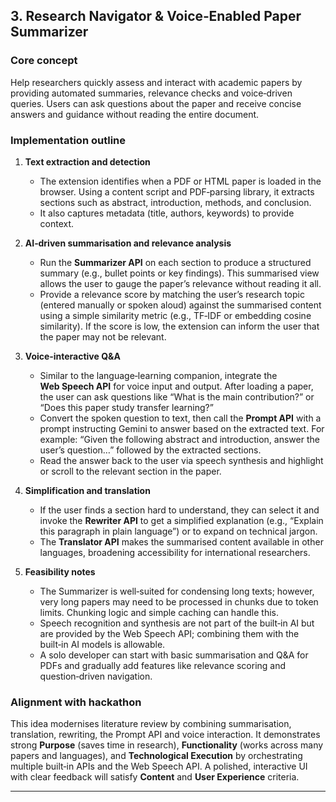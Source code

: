 ## 3. Research Navigator & Voice‑Enabled Paper Summarizer

### Core concept

Help researchers quickly assess and interact with academic papers by providing automated summaries, relevance checks and voice‑driven queries. Users can ask questions about the paper and receive concise answers and guidance without reading the entire document.

### Implementation outline

1. **Text extraction and detection**

   * The extension identifies when a PDF or HTML paper is loaded in the browser. Using a content script and PDF‑parsing library, it extracts sections such as abstract, introduction, methods, and conclusion.
   * It also captures metadata (title, authors, keywords) to provide context.

2. **AI‑driven summarisation and relevance analysis**

   * Run the **Summarizer API** on each section to produce a structured summary (e.g., bullet points or key findings). This summarised view allows the user to gauge the paper’s relevance without reading it all.
   * Provide a relevance score by matching the user’s research topic (entered manually or spoken aloud) against the summarised content using a simple similarity metric (e.g., TF‑IDF or embedding cosine similarity). If the score is low, the extension can inform the user that the paper may not be relevant.

3. **Voice‑interactive Q&A**

   * Similar to the language‑learning companion, integrate the **Web Speech API** for voice input and output. After loading a paper, the user can ask questions like “What is the main contribution?” or “Does this paper study transfer learning?”
   * Convert the spoken question to text, then call the **Prompt API** with a prompt instructing Gemini to answer based on the extracted text. For example: “Given the following abstract and introduction, answer the user’s question…” followed by the extracted sections.
   * Read the answer back to the user via speech synthesis and highlight or scroll to the relevant section in the paper.

4. **Simplification and translation**

   * If the user finds a section hard to understand, they can select it and invoke the **Rewriter API** to get a simplified explanation (e.g., “Explain this paragraph in plain language”) or to expand on technical jargon.
   * The **Translator API** makes the summarised content available in other languages, broadening accessibility for international researchers.

5. **Feasibility notes**

   * The Summarizer is well‑suited for condensing long texts; however, very long papers may need to be processed in chunks due to token limits. Chunking logic and simple caching can handle this.
   * Speech recognition and synthesis are not part of the built‑in AI but are provided by the Web Speech API; combining them with the built‑in AI models is allowable.
   * A solo developer can start with basic summarisation and Q&A for PDFs and gradually add features like relevance scoring and question‑driven navigation.

### Alignment with hackathon

This idea modernises literature review by combining summarisation, translation, rewriting, the Prompt API and voice interaction. It demonstrates strong **Purpose** (saves time in research), **Functionality** (works across many papers and languages), and **Technological Execution** by orchestrating multiple built‑in APIs and the Web Speech API. A polished, interactive UI with clear feedback will satisfy **Content** and **User Experience** criteria.

---